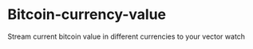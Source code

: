 # Bitcoin-currency-value

Stream current bitcoin value in different currencies to your vector watch
